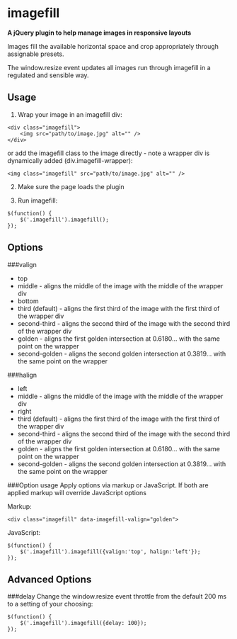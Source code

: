 imagefill
=========

**A jQuery plugin to help manage images in responsive layouts**

Images fill the available horizontal space and crop appropriately through assignable presets.

The window.resize event updates all images run through imagefill in a regulated and sensible way.

Usage
-----

1. Wrap your image in an imagefill div:
```
<div class="imagefill">
    <img src="path/to/image.jpg" alt="" />
</div>
```
or add the imagefill class to the image directly - note a wrapper div is dynamically added (div.imagefill-wrapper):
```
<img class="imagefill" src="path/to/image.jpg" alt="" />
```

2. Make sure the page loads the plugin

3. Run imagefill:
```
$(function() {
    $('.imagefill').imagefill();
});
```

Options
-------

###valign
* top
* middle - aligns the middle of the image with the middle of the wrapper div
* bottom
* third (default) - aligns the first third of the image with the first third of the wrapper div
* second-third - aligns the second third of the image with the second third of the wrapper div
* golden - aligns the first golden intersection at 0.6180... with the same point on the wrapper
* second-golden - aligns the second golden intersection at 0.3819... with the same point on the wrapper

###halign
* left
* middle - aligns the middle of the image with the middle of the wrapper div
* right
* third (default) - aligns the first third of the image with the first third of the wrapper div
* second-third - aligns the second third of the image with the second third of the wrapper div
* golden - aligns the first golden intersection at 0.6180... with the same point on the wrapper
* second-golden - aligns the second golden intersection at 0.3819... with the same point on the wrapper

###Option usage
Apply options via markup or JavaScript. If both are applied markup will override JavaScript options

Markup:
```
<div class="imagefill" data-imagefill-valign="golden">
```

JavaScript:
```
$(function() {
    $('.imagefill').imagefill({valign:'top', halign:'left'});
});
```

Advanced Options
----------------

###delay
Change the window.resize event throttle from the default 200 ms to a setting of your choosing:
```
$(function() {
    $('.imagefill').imagefill({delay: 100});
});
```

